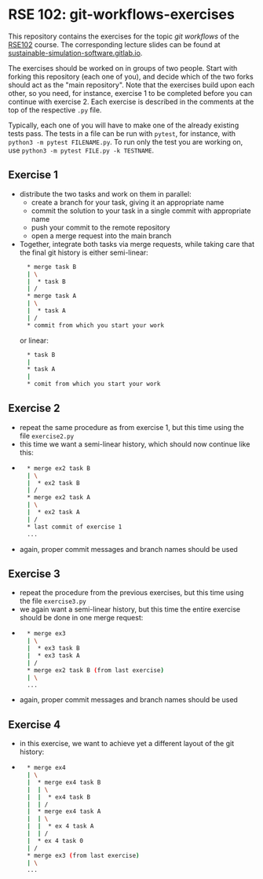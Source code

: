 # RSE 102: git-workflows-exercises

This repository contains the exercises for the topic _git workflows_ of the [RSE102](https://github.com/RSE-102/Lecture-Material) course.
The corresponding lecture slides can be found at [sustainable-simulation-software.gitlab.io](https://sustainable-simulation-software.gitlab.io/course-material/slides/git_intro/workflows/index.html#/title-slide).

The exercises should be worked on in groups of two people.
Start with forking this repository (each one of you), and decide which of the two
forks should act as the "main repository". Note that the exercises
build upon each other, so you need, for instance, exercise 1 to be completed before
you can continue with exercise 2. Each exercise is described in the comments at the top of the respective `.py` file.

Typically, each one of you will have to make one of the already existing tests pass. 
The tests in a file can be run with `pytest`, for instance, with `python3 -m pytest FILENAME.py`.
To run only the test you are working on, use `python3 -m pytest FILE.py -k TESTNAME`.


## Exercise 1

- distribute the two tasks and work on them in parallel:
  - create a branch for your task, giving it an appropriate name
  - commit the solution to your task in a single commit with appropriate name
  - push your commit to the remote repository
  - open a merge request into the main branch
- Together, integrate both tasks via merge requests, while taking care that the final git history is either semi-linear:
  ```sh
    * merge task B
    | \
    |  * task B
    | /
    * merge task A
    | \
    |  * task A
    | /
    * commit from which you start your work
    ```
  or linear:
  ```sh
    * task B
    |
    * task A
    |
    * comit from which you start your work
  ```



## Exercise 2

- repeat the same procedure as from exercise 1, but this time using the file `exercise2.py`
- this time we want a semi-linear history, which should now continue like this:
- ```sh
    * merge ex2 task B
    | \
    |  * ex2 task B
    | /
    * merge ex2 task A
    | \
    |  * ex2 task A
    | /
    * last commit of exercise 1
    ...
    ```
- again, proper commit messages and branch names should be used


## Exercise 3

- repeat the procedure from the previous exercises, but this time using the file `exercise3.py`
- we again want a semi-linear history, but this time the entire exercise should be done in one merge request:
- ```sh
    * merge ex3
    | \
    |  * ex3 task B
    |  * ex3 task A
    | /
    * merge ex2 task B (from last exercise)
    | \
    ...
    ```
- again, proper commit messages and branch names should be used


## Exercise 4

- in this exercise, we want to achieve yet a different layout of the git history:
- ```sh
    * merge ex4
    | \
    |  * merge ex4 task B
    |  | \
    |  |  * ex4 task B
    |  | /
    |  * merge ex4 task A
    |  | \
    |  |  * ex 4 task A
    |  | /
    |  * ex 4 task 0
    | /
    * merge ex3 (from last exercise)
    | \
    ...
    ```
